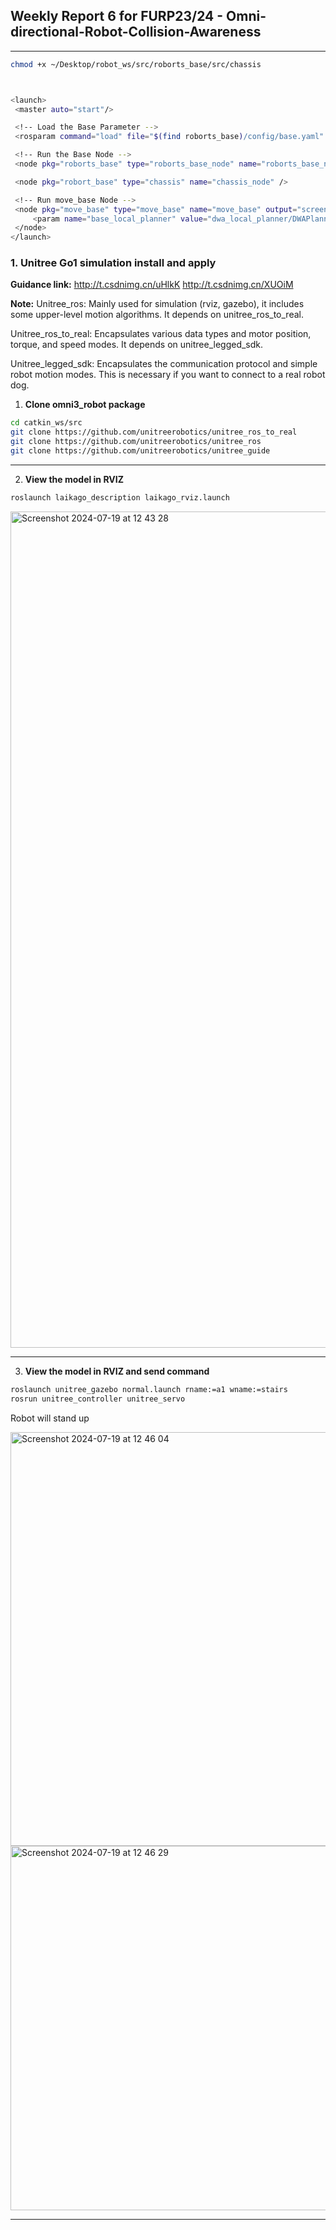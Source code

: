 ## Weekly Report 6 for FURP23/24 - Omni-directional-Robot-Collision-Awareness

---


   ```bash
chmod +x ~/Desktop/robot_ws/src/roborts_base/src/chassis



<launch>
    <master auto="start"/>

    <!-- Load the Base Parameter -->
    <rosparam command="load" file="$(find roborts_base)/config/base.yaml" />

    <!-- Run the Base Node -->
    <node pkg="roborts_base" type="roborts_base_node" name="roborts_base_node" output="screen" respawn="true" />

    <node pkg="robort_base" type="chassis" name="chassis_node" />

    <!-- Run move_base Node -->
    <node pkg="move_base" type="move_base" name="move_base" output="screen">
        <param name="base_local_planner" value="dwa_local_planner/DWAPlannerROS"/>
    </node>
</launch>
   ```




### 1. Unitree Go1 simulation install and apply

**Guidance link:** http://t.csdnimg.cn/uHlkK
http://t.csdnimg.cn/XUOiM

**Note:** 
Unitree_ros: Mainly used for simulation (rviz, gazebo), it includes some upper-level motion algorithms. It depends on unitree_ros_to_real.

Unitree_ros_to_real: Encapsulates various data types and motor position, torque, and speed modes. It depends on unitree_legged_sdk.

Unitree_legged_sdk: Encapsulates the communication protocol and simple robot motion modes. This is necessary if you want to connect to a real robot dog.

1. **Clone omni3_robot package**
```bash
cd catkin_ws/src
git clone https://github.com/unitreerobotics/unitree_ros_to_real
git clone https://github.com/unitreerobotics/unitree_ros
git clone https://github.com/unitreerobotics/unitree_guide
 ```

---


2. **View the model in RVIZ**
```bash
roslaunch laikago_description laikago_rviz.launch
 ```
<img width="1338" alt="Screenshot 2024-07-19 at 12 43 28" src="https://github.com/user-attachments/assets/ed10ec56-660d-4ea8-934c-dd7840c27578">

---

3. **View the model in RVIZ and send command**
```bash
roslaunch unitree_gazebo normal.launch rname:=a1 wname:=stairs
rosrun unitree_controller unitree_servo
```

Robot will stand up

<img width="662" alt="Screenshot 2024-07-19 at 12 46 04" src="https://github.com/user-attachments/assets/ab7e3dde-6c2d-4b1d-b6cb-f490af21042e">
<img width="583" alt="Screenshot 2024-07-19 at 12 46 29" src="https://github.com/user-attachments/assets/de6a21a4-d04b-42fb-a8ff-39d61090f455">


---
